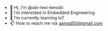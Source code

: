 - 👋 Hi, I’m @obi-two-kenobi
- 👀 I’m interested in Embedded Engineering
- 🌱 I’m currently learning IoT
- 📫 How to reach me via aamad50@gmail.com

<!---
obi-two-kenobi/obi-two-kenobi is a ✨ special ✨ repository because its `README.md` (this file) appears on your GitHub profile.
You can click the Preview link to take a look at your changes.
--->
